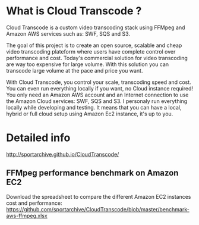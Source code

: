 # What is Cloud Transcode ?
Cloud Transcode is a custom video transcoding stack using FFMpeg and Amazon AWS services such as: SWF, SQS and S3.

The goal of this project is to create an open source, scalable and cheap video transcoding plateform where users have complete control over performance and cost. Today's commercial solution for video transcoding are way too expensive for large volume. With this solution you can transcode large volume at the pace and price you want. 

With Cloud Transcode, you control your scale, transcoding speed and cost. You can even run everything locally if you want, no Cloud instance required! You only need an Amazon AWS account and an Internet connection to use the Amazon Cloud services: SWF, SQS and S3. I personaly run everything locally while developing and testing. It means that you can have a local, hybrid or full cloud setup using Amazon Ec2 instance, it's up to you.

# Detailed info 
http://sportarchive.github.io/CloudTranscode/

## FFMpeg performance benchmark on Amazon EC2

Download the spreadsheet to compare the different Amazon EC2 instances cost and performance:
https://github.com/sportarchive/CloudTranscode/blob/master/benchmark-aws-ffmpeg.xlsx
